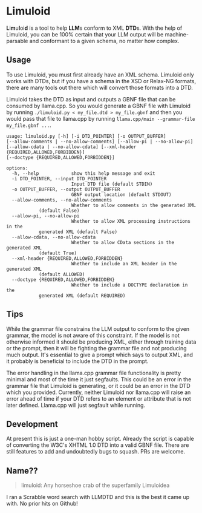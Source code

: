 # Limuloid

**L**i**m**u**l**oi**d** is a tool to help **LLM**s conform to XML **DTD**s.
With the help of Limuloid, you can be 100% certain that your LLM output will be
machine-parsable and conformant to a given schema, no matter how complex.

## Usage

To use Limuloid, you must first already have an XML schema. Limuloid only
works with DTDs, but if you have a schema in the XSD or Relax-NG formats, there
are many tools out there which will convert those formats into a DTD.

Limuloid takes the DTD as input and outputs a GBNF file that can be consumed by
llama.cpp. So you would generate a GBNF file with Limuloid by running
`./limuloid.py < my_file.dtd > my_file.gbnf` and then you would pass that file
to llama.cpp by running `llama.cpp/main --grammar-file my_file.gbnf ...`.

```
usage: limuloid.py [-h] [-i DTD_POINTER] [-o OUTPUT_BUFFER]
[--allow-comments | --no-allow-comments] [--allow-pi | --no-allow-pi]
[--allow-cdata | --no-allow-cdata] [--xml-header {REQUIRED,ALLOWED,FORBIDDEN}]
[--doctype {REQUIRED,ALLOWED,FORBIDDEN}]

options:
  -h, --help            show this help message and exit
  -i DTD_POINTER, --input DTD_POINTER
                        Input DTD file (default STDIN)
  -o OUTPUT_BUFFER, --output OUTPUT_BUFFER
                        GBNF output location (default STDOUT)
  --allow-comments, --no-allow-comments
                        Whether to allow comments in the generated XML
			(default False)
  --allow-pi, --no-allow-pi
                        Whether to allow XML processing instructions in the
			generated XML (default False)
  --allow-cdata, --no-allow-cdata
                        Whether to allow CData sections in the generated XML
			(default True)
  --xml-header {REQUIRED,ALLOWED,FORBIDDEN}
                        Whether to include an XML header in the generated XML
			(default ALLOWED)
  --doctype {REQUIRED,ALLOWED,FORBIDDEN}
                        Whether to include a DOCTYPE declaration in the
			generated XML (default REQUIRED)
```

## Tips

While the grammar file constrains the LLM output to conform to the given
grammar, the model is not aware of this constraint. If the model is not
otherwise informed it should be producing XML, either through training data or
the prompt, then it will be fighting the grammar file and not producing much
output. It's essential to give a prompt which says to output XML, and it
probably is beneficial to include the DTD in the prompt.

The error handling in the llama.cpp grammar file functionality is pretty minimal
and most of the time it just segfaults. This could be an error in the grammar
file that Limuloid is generating, or it could be an error in the DTD which you
provided. Currently, neither Limuloid  nor llama.cpp will raise an error ahead
of time if your DTD refers to an element or attribute that is not later defined.
Llama.cpp will just segfault while running.

## Development

At present this is just a one-man hobby script. Already the script is capable
of converting the W3C's XHTML 1.0 DTD into a valid GBNF file.
There are still features to add and undoubtedly bugs to squash. PRs are welcome.

## Name??

> limuloid: Any horseshoe crab of the superfamily Limuloidea

I ran a Scrabble word search with LLMDTD and this is the best it came up with.
No prior hits on Github!
